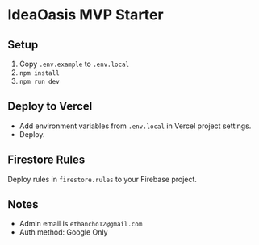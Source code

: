 # IdeaOasis MVP Starter

## Setup
1. Copy `.env.example` to `.env.local`
2. `npm install`
3. `npm run dev`

## Deploy to Vercel
- Add environment variables from `.env.local` in Vercel project settings.
- Deploy.

## Firestore Rules
Deploy rules in `firestore.rules` to your Firebase project.

## Notes
- Admin email is `ethancho12@gmail.com`
- Auth method: Google Only
